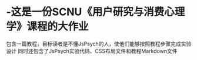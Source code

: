 # -这是一份SCNU《用户研究与消费心理学》课程的大作业
包含一篇教程，目标读者是不懂JsPsych的人，使他们能够按照教程步骤完成实验设计
同时还包含了JsPsych实验代码、CSS布局文件和教程Markdown文件
